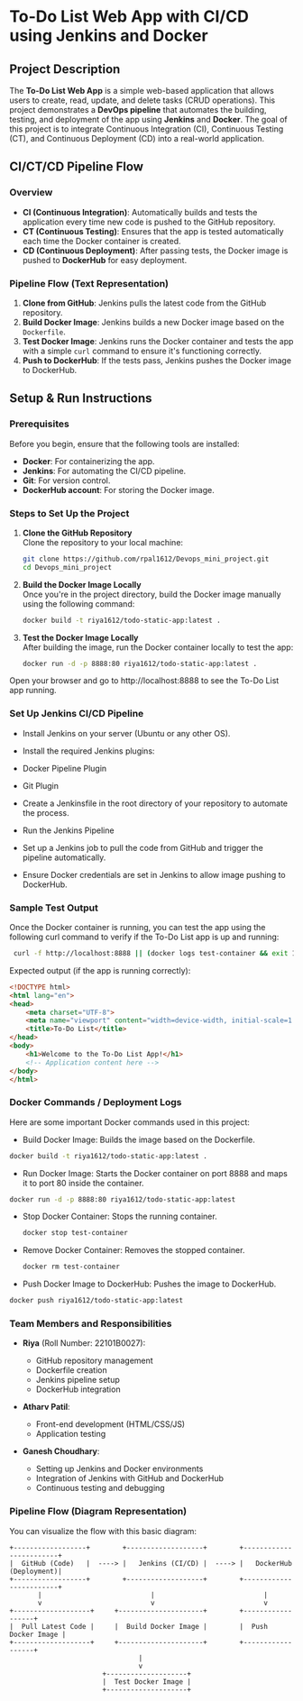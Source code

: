 # To-Do List Web App with CI/CD using Jenkins and Docker

## Project Description
The **To-Do List Web App** is a simple web-based application that allows users to create, read, update, and delete tasks (CRUD operations). This project demonstrates a **DevOps pipeline** that automates the building, testing, and deployment of the app using **Jenkins** and **Docker**. The goal of this project is to integrate Continuous Integration (CI), Continuous Testing (CT), and Continuous Deployment (CD) into a real-world application.

## CI/CT/CD Pipeline Flow

### Overview
- **CI (Continuous Integration)**: Automatically builds and tests the application every time new code is pushed to the GitHub repository.
- **CT (Continuous Testing)**: Ensures that the app is tested automatically each time the Docker container is created.
- **CD (Continuous Deployment)**: After passing tests, the Docker image is pushed to **DockerHub** for easy deployment.

### Pipeline Flow (Text Representation)

1. **Clone from GitHub**: Jenkins pulls the latest code from the GitHub repository.
2. **Build Docker Image**: Jenkins builds a new Docker image based on the `Dockerfile`.
3. **Test Docker Image**: Jenkins runs the Docker container and tests the app with a simple `curl` command to ensure it's functioning correctly.
4. **Push to DockerHub**: If the tests pass, Jenkins pushes the Docker image to DockerHub.

## Setup & Run Instructions

### Prerequisites

Before you begin, ensure that the following tools are installed:

- **Docker**: For containerizing the app.
- **Jenkins**: For automating the CI/CD pipeline.
- **Git**: For version control.
- **DockerHub account**: For storing the Docker image.

### Steps to Set Up the Project

1. **Clone the GitHub Repository**  
   Clone the repository to your local machine:

   ```bash
   git clone https://github.com/rpal1612/Devops_mini_project.git
   cd Devops_mini_project
   
2. **Build the Docker Image Locally**  
  Once you're in the project directory, build the Docker image manually using the following command:
   ```bash
   docker build -t riya1612/todo-static-app:latest .

3. **Test the Docker Image Locally**  
  After building the image, run the Docker container locally to test the app:

   ```bash
   docker run -d -p 8888:80 riya1612/todo-static-app:latest .
Open your browser and go to http://localhost:8888 to see the To-Do List app running.

### Set Up Jenkins CI/CD Pipeline

- Install Jenkins on your server (Ubuntu or any other OS).

- Install the required Jenkins plugins:

- Docker Pipeline Plugin

- Git Plugin

- Create a Jenkinsfile in the root directory of your repository to automate the process.

- Run the Jenkins Pipeline

- Set up a Jenkins job to pull the code from GitHub and trigger the pipeline automatically.

- Ensure Docker credentials are set in Jenkins to allow image pushing to DockerHub.


### Sample Test Output
Once the Docker container is running, you can test the app using the following curl command to verify if the To-Do List app is up and running:   
```bash
 curl -f http://localhost:8888 || (docker logs test-container && exit 1)
```
Expected output (if the app is running correctly):
```html
<!DOCTYPE html>
<html lang="en">
<head>
    <meta charset="UTF-8">
    <meta name="viewport" content="width=device-width, initial-scale=1.0">
    <title>To-Do List</title>
</head>
<body>
    <h1>Welcome to the To-Do List App!</h1>
    <!-- Application content here -->
</body>
</html>
```
### Docker Commands / Deployment Logs
 Here are some important Docker commands used in this project:
- Build Docker Image: Builds the image based on the Dockerfile.
```bash
docker build -t riya1612/todo-static-app:latest .
```
- Run Docker Image: Starts the Docker container on port 8888 and maps it to port 80 inside the container.
```bash
docker run -d -p 8888:80 riya1612/todo-static-app:latest
```
- Stop Docker Container: Stops the running container.
  ```bash
  docker stop test-container
  ```
- Remove Docker Container: Removes the stopped container.
  ```bash
  docker rm test-container
  ```
- Push Docker Image to DockerHub: Pushes the image to DockerHub.
```bash
docker push riya1612/todo-static-app:latest
```

### Team Members and Responsibilities

- **Riya** (Roll Number: 22101B0027):
  - GitHub repository management
  - Dockerfile creation
  - Jenkins pipeline setup
  - DockerHub integration

- **Atharv Patil**:
  - Front-end development (HTML/CSS/JS)
  - Application testing

- **Ganesh Choudhary**:
  - Setting up Jenkins and Docker environments
  - Integration of Jenkins with GitHub and DockerHub
  - Continuous testing and debugging


### Pipeline Flow (Diagram Representation)
You can visualize the flow with this basic diagram:

```plaintext
+------------------+        +-------------------+        +------------------------+
|  GitHub (Code)   |  ----> |   Jenkins (CI/CD) |  ----> |   DockerHub (Deployment)|
+------------------+        +-------------------+        +------------------------+
       |                           |                           |
       v                           v                           v
+-------------------+     +---------------------+        +------------------+
|  Pull Latest Code |     |  Build Docker Image |        |  Push Docker Image |
+-------------------+     +---------------------+        +------------------+
                                |
                                v
                       +--------------------+
                       |  Test Docker Image |
                       +--------------------+
